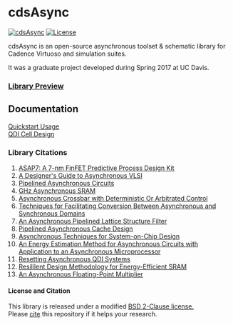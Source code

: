# cdsAsync
[![cdsAsync](https://img.shields.io/badge/cdsAsync-v0.97.0-0000ff.svg?style=plastic)](README.md)
[![License](https://img.shields.io/badge/license-mBSD-ff0000.svg?style=plastic)](LICENSE)

cdsAsync is an open-source asynchronous toolset & schematic library for Cadence Virtuoso and simulation suites.

It was a graduate project developed during Spring 2017 at UC Davis.

### [Library Preview](https://ucdrstdenis.github.io/cdsAsync/Documentation/Preview.pdf#page=1&zoom=100)

## Documentation
[Quickstart Usage](Documentation/Quickstart.md)  
[QDI Cell Design](https://ucdrstdenis.github.io/cdsAsync/Documentation/RS_2017_QDI_Excerpts.pdf#page=6) 

### Library Citations 
1.  [ASAP7: A 7-nm FinFET Predictive Process Design Kit](http://www.sciencedirect.com/science/article/pii/S002626921630026X)
2.  [A Designer's Guide to Asynchronous VLSI](https://www.amazon.com/Designers-Guide-Asynchronous-VLSI/dp/0521872448/ref=mt_hardcover)
3.  [Pipelined Asynchronous Circuits](http://authors.library.caltech.edu/26834/5/CSTR1998.pdf)
4.  [GHz Asynchronous SRAM](http://ieeexplore.ieee.org/document/5010339)
5.  [Asynchronous Crossbar with Deterministic Or Arbitrated Control](https://www.google.com/patents/US7274709)
6.  [Techniques for Facilitating Conversion Between Asynchronous and Synchronous Domains](https://www.google.com/patents/US6961863)
7.  [An Asynchronous Pipelined Lattice Structure Filter](http://ieeexplore.ieee.org/document/656301/)
8.  [Pipelined Asynchronous Cache Design](http://authors.library.caltech.edu/26919/3/tr_thesis.pdf)
9.  [Asynchronous Techniques for System-on-Chip Design](http://www.async.caltech.edu/Pubs/PDF/2006_ieee_soc.pdf)
10.  [An Energy Estimation Method for Asynchronous Circuits with Application to an Asynchronous Microprocessor](http://ieeexplore.ieee.org/document/999207/)
11. [Resetting Asynchronous QDI Systems](http://thesis.library.caltech.edu/7968/1/thesis.pdf)
12. [Resililent Design Methodology for Energy-Efficient SRAM](https://www2.eecs.berkeley.edu/Pubs/TechRpts/2013/EECS-2013-37.html)
13. [An Asynchronous Floating-Point Multiplier](http://ieeexplore.ieee.org/document/6243886/)

#### License and Citation
This library is released under a modified [BSD 2-Clause license.](LICENSE)  
Please [cite](Documentation/Citation.md) this repository if it helps your research.
